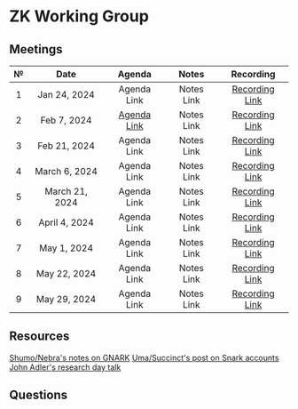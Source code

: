 # ZK Working Group

## Meetings

|  №  |      Date       | Agenda | Notes | Recording |
|:---:|:---------------:|:------:|:-----:|:---------:|
| 1 | Jan 24, 2024 | Agenda Link | Notes Link | [Recording Link](https://drive.google.com/file/d/1lB8GsyMicC3W-kmT8urjq6VXvf3S0CY4/view?usp=drive_link) |
| 2 | Feb 7, 2024 | [Agenda Link](https://docs.google.com/presentation/d/1jTf28upZBGwrrD8DiFVWTZZtNj_5XvNHhAtqIJuQWtY/edit?usp=drive_link) | Notes Link | [Recording Link](https://drive.google.com/file/d/1v9iB_mNRp9_oIZWMX6PFO652y0jnBvHD/view?usp=drive_link) |
| 3 | Feb 21, 2024 | Agenda Link | Notes Link | [Recording Link](https://drive.google.com/file/d/1tjjbiXfgbbWcRHuo1RH51OvmLKIJPIhQ/view?usp=drive_link) |
| 4 | March 6, 2024 | Agenda Link | Notes Link | [Recording Link](https://drive.google.com/file/d/1iTa6U6BSsLMcaHJ4rB-KlLPOJInlJ7r2/view?usp=drive_link) |
| 5 | March 21, 2024 | Agenda Link | Notes Link | [Recording Link](https://drive.google.com/file/d/1vKg8qA6tSAXPopt6G0Bsgf9jdAAjeN3u/view?usp=drive_link) |
| 6 | April 4, 2024 | Agenda Link | Notes Link | [Recording Link](https://drive.google.com/file/d/1ZvPuRZc0NhA52-8dfxpULZE2K4PYKwB-/view?usp=drive_link) |
| 7 | May 1, 2024 | Agenda Link | Notes Link | [Recording Link](https://drive.google.com/file/d/1qMjamf5Bb0qC0O3J2Ar_EPnw14_6q6os/view?usp=drive_link) |
| 8 | May 22, 2024 | Agenda Link | Notes Link | [Recording Link](https://drive.google.com/file/d/1m_KAVIkLWYkWxF0iPkKaSByCw5HV-g-q/view?usp=drive_link) |
| 9 | May 29, 2024 | Agenda Link | Notes Link | [Recording Link](https://drive.google.com/file/d/1bYW8yyL3rcneDDXqwcXMKJxxr7vAHdV0/view?usp=drive_link) |




## Resources 

[Shumo/Nebra's notes on GNARK](https://hackmd.io/@nebra-one/Bk2E3JfJA)
[Uma/Succinct's post on Snark accounts](https://forum.celestia.org/t/celestia-snark-accounts-design-spec/1639)
[John Adler's research day talk](https://www.youtube.com/watch?v=SrZ9Ux2Ktt8)


## Questions
